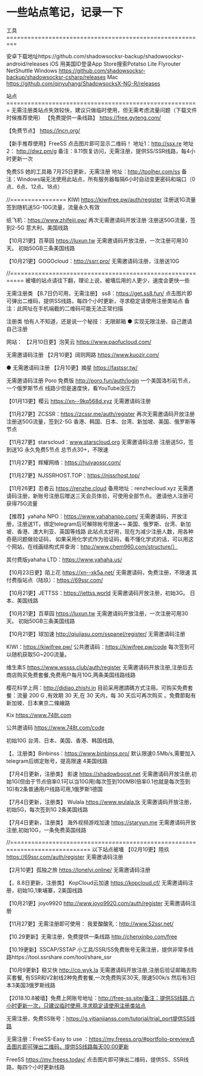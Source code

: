 # 一些站点笔记，记录一下


工具=========================================================

安卓下载地址https://github.com/shadowsocksr-backup/shadowsocksr-android/releases
iOS 用美国ID登录App Store搜索Potatso Lite  Flyrouter   NetShuttle
Windows https://github.com/shadowsocksr-backup/shadowsocksr-csharp/releases
Mac https://github.com/qinyuhang/ShadowsocksX-NG-R/releases

站点=======================================================
无需注册类站点失效较快，建议只做临时使用，但无需考虑流量问题（下载文件时候推荐使用）
【免费提供一条线路】
https://free.gyteng.com/

【免费节点】
https://lncn.org/

【新手推荐使用】FreeSS
点击图片即可显示二维码！
地址1：http://ssx.re
地址2： http://dwz.pm/g
备注：8.11恢复访问，无需注册，提供SS/SSR线路，每4小时更新一次

免费SS 她的工具箱
7月25日更新，无需注册
地址：http://toolher.com/ss
备注：Windows端无法使用此站点，所有服务器每隔6小时自动变更密码和端口（0点、6点、12点、18点）


//================
KIWI https://kiwifree.pw/auth/register
注册送1G流量
签到随机送5G-10G流量，流量永久有效

纸飞机：https://www.zhifeiji.pw/
再次无需邀请码开放注册
注册送50G流量，签到2-5G
意大利、美国线路

【10月21更】百草园 https://luxun.tw 
无需邀请码开放注册，一次注册可用30天。
初始50GB三条美国线路 

【10月21更】GOGOcloud：http://ssrr.pro/
无需邀请码注册，注册送10G

//==========================================================
被墻的站点请往下翻，理论上说，被墻后用的人更少，速度会更快一些

无需注册类
【8.7日仍可用，无需注册】
ss8：https://get.ss8.fun/
点击图片即可弹出二维码，提供SS线路，每四个小时更新，寻求稳定请使用注册类站点
备注：此网址在手机端截的二维码可能无法正常扫描


注册类
怕有人不知道，还是说一个秘技：
无限邮箱 ● 实现无限注册、自己邀请自己注册

网站：
【2月10日更】泡芙云 https://www.paofucloud.com/

无需邀请码注册
【2月10更】阔则网路 https://www.kuozir.com/

● 无需邀请码注册
【2月10更】摘星 https://fastssr.tw/

无需邀请码注册
Poro 免费版 http://poro.fun/auth/login
一个美国洛杉矶节点，一个俄罗斯节点
线路少但是速度快，看YouTube没压力

 【01月13更】樱云 https://xn--9kq568d.xyz
无需邀请码注册

【11月27更】ZCSSR：https://zcssr.me/auth/register
再次无需邀请码开放注册
注册送50G流量，签到2-5G
香港、韩国、日本、台湾、新加坡、美国、俄罗斯等节点

【11月27更】starscloud：www.starscloud.org
无需邀请码注册
注册送5G，签到送1G
永久免费5节点 总节点30+，不限速

【11月27更】辉耀网络：https://huiyaossr.com/

【11月27更】NJSSRHOST.TOP：https://njssrhost.top/

【11月26更】忍者云 https://renzhe.cloud
备用地址：renzhecloud.xyz
无需邀请码注册，新账号注册后赠送三天会员体验，可使用全部节点。
邀请他人注册可获得75G流量

【推荐】yahaha NPO：https://www.yahahanpo.com/
无需邀请码，开放注册，注册送1T，绑定telegram后可解除帐号限速~~
美国、俄罗斯、台湾、新加坡、香港、澳大利亚、英国等线路
此站点太好用，现在为减少注册人数，用各种奇葩问题做验证码，
如果采用化学式作为验证码，看不懂化学式的话，可以用这个网站，在线画结构式并查询：http://www.chem960.com/structure/）

其付费版yahaha LTD：https://www.yahaha.us/

【10月23日更】陌上花 https://xn--xk5a.net/
无需邀请码，免费注册，不限速
其付费版站点（陆玖）：https://69ssr.com/

【10月21更】JETTSS：https://jettss.world 
无需邀请码开放注册，初始3G。
日本、美国线路

【10月21更】百草园 https://luxun.tw 
无需邀请码开放注册，一次注册可用30天。
初始50GB三条美国线路 

【10月21更】球加速 http://qiujiasu.com/sspanel/register/
无需邀请码注册

KIWI：https://kiwifree.pw/
公共邀请码：https://kiwifree.pw/code
每次签到可以随机获取5G~20G流量。

维生素S https://www.wssss.club/auth/register
无需邀请码开放注册,注册后去商店购买免费套餐,免费用户每月10G,两条美国线路线路

樱花科学上网：http://didiao.zhishi.in
目前采用邀請碼方式注冊。可购买免费套餐：流量 200 G ,有效期 30 天,在 30 天内，每 30 天后可再次购买 。免費節點有新加坡、日本東京二條線路

Kix 
https://www.748t.com

公共邀请码 https://www.748t.com/code

初始10G
台湾、日本、美国、香港、韩国线路,

【，注册类】Binbinss：https://www.binbinss.pro/
默认限速0.5Mb/s,需要加入telegram后绑定账号，提高限速
4美国线路

【7月4日更新，注册类】 
影速 https://shadowboost.net
无需邀请码开放注册,初始1G(但由于节点倍率0.1可以当10G用)每次签到100MB(倍率0.1也就是每次签到1G)有2条普通用户线路可用,1俄罗斯1德国

【7月4日更新，注册类】
 Wulala https://www.wulala.tk 
无需邀请码开放注册，初始5G，每次签到1G
2条美国线路

【7月4日更新，注册类】 
海外视频游戏加速 https://staryun.me
无需邀请码开放注册,初始10G，一条免费英国线路

//=============================================================================
以下站点被墻
 【02月10更】陸玖 https://69ssr.com/auth/register
无需邀请码注册

【2月10更】孤独之旅 https://lonelyi.online/
无需邀请码注册

【，8.8日更新，注册类】
KopCloud云加速 https://kopcloud.cf/
无需邀请码注册，初始1G,1柬埔寨，2美国线路

【10月21更】joyo9920 http://www.joyo9920.com/auth/register
无需邀请码注册

【11月27更】无需注册即可使用：
我爱酸酸乳：http://www.52ssr.net/

【10.29更新】无需注册，免费提供一条线路
http://chenxinbo.com/free

【10.19更新】SSCAP/SSTAP 小工具/SSR/SS免费账号无需注册，提供非常多线路https://tool.ssrshare.com/tool/share_ssr

【10月9更新】稳又快 http://cp.wyk.la
无需邀请码开放注册,注册后验证邮箱去购买套餐,
有SSR和V2射线2种免费套餐,一次免费购买30天,
限速500k/s
然后有3日本3美国3俄罗斯线路

【2018.10.8被墙】免费上网账号地址：http://free-ss.site/备注：提供SS线路,六小时更新一次，只建议临时使用,寻求稳定请使用注册类站点

无需注册，免费SS账号：https://g.yitianjianss.com/tutorial/trial_port提供SS线路

无需注册：FreeSS-Easy to use ：https://my.freess.org/#portfolio-preview点击图片即可弹出二维码，提供SS线路每天00:00更新

FreeSS https://my.freess.today/
点击图片即可弹出二维码，提供SS、SSR线路，每四个小时更新线路


